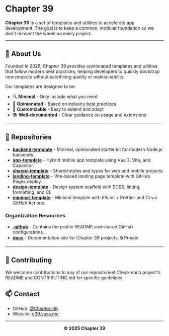 # Chapter 39

**Chapter 39** is a set of templates and utilities to accelerate app development.
The goal is to keep a common, modular foundation so we don't reinvent the wheel on every project.

---

## 🚀 About Us

Founded in 2025, Chapter 39 provides opinionated templates and utilities that follow modern best practices, helping developers to quickly bootstrap new projects without sacrificing quality or maintainability.

Our templates are designed to be:

- 🔍 **Minimal** - Only include what you need
- 🧠 **Opinionated** - Based on industry best practices
- 🔧 **Customizable** - Easy to extend and adapt
- 📚 **Well-documented** - Clear guidance on usage and extensions

---

## 🔹 Repositories

- [**backend-template**](https://github.com/Chapter-39/backend-template) - Minimal, opinionated starter kit for modern Node.js backends.
- [**app-template**](https://github.com/Chapter-39/app-template) - Hybrid mobile app template using Vue 3, Vite, and Capacitor.
- [**shared-template**](https://github.com/Chapter-39/shared-template) - Shared styles and types for web and mobile projects.
- [**landing-template**](https://github.com/Chapter-39/landing-template) - Vite-based landing page template with GitHub Pages deploy.
- [**design-template**](https://github.com/Chapter-39/design-template) - Design system scaffold with SCSS, linting, formatting, and CI.
- [**minimal-template**](https://github.com/Chapter-39/minimal-template) - Minimal template with ESLint + Prettier and CI via GitHub Actions.

### Organization Resources

- [**.github**](https://github.com/Chapter-39/.github) - Contains the profile README and shared GitHub configurations.
- [**docs**](https://github.com/Chapter-39/docs) - Documentation site for Chapter 39 projects. 🔒 Private

---

## 🤝 Contributing

We welcome contributions to any of our repositories! Check each project's README and CONTRIBUTING.md for specific guidelines.

## 📫 Contact

- GitHub: [@Chapter-39](https://github.com/Chapter-39)
- Website: [c39.vasa.me](https://c39.vasa.me)

---

<div align="center">
  
  **© 2025 Chapter 39**
  
</div>
